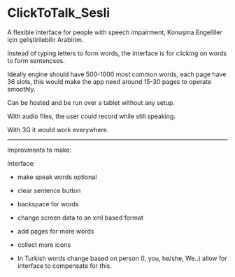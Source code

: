 ClickToTalk_Sesli
=================

A flexible interface for people with speech impairment, Konuşma Engelliler için geliştirilebilir Arabirim.

Instead of typing letters to form words, the interface is for clicking on words to form sentencses.

Ideally engine should have 500-1000 most common words, each page have 36 slots, this would make the 
app need around 15-30 pages to operate smoothly.

Can be hosted and be run over a tablet without any setup.

With audio files, the user could record while still speaking.


With 3G it would work everywhere.

--------------------------------------------------------

Improvments to make:

Interface:

- make speak words optional
- clear sentence button
- backspace for words
- change screen data to an xml based format
- add pages for more words
- collect more icons

- In Turkish words change based on person (I, you, he/she, We..) allow for interface to compensate for this.
